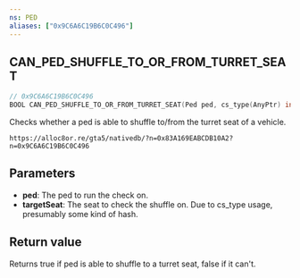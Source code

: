 ```yaml
---
ns: PED
aliases: ["0x9C6A6C19B6C0C496"]
---
```

## CAN_PED_SHUFFLE_TO_OR_FROM_TURRET_SEAT

```c
// 0x9C6A6C19B6C0C496
BOOL CAN_PED_SHUFFLE_TO_OR_FROM_TURRET_SEAT(Ped ped, cs_type(AnyPtr) int* targetSeat);
```

Checks whether a ped is able to shuffle to/from the turret seat of a vehicle.

```
https://alloc8or.re/gta5/nativedb/?n=0x83A169EABCDB10A2?n=0x9C6A6C19B6C0C496
```

## Parameters
* **ped**: The ped to run the check on.
* **targetSeat**: The seat to check the shuffle on. Due to cs_type usage, presumably some kind of hash.

## Return value
Returns true if ped is able to shuffle to a turret seat, false if it can't.